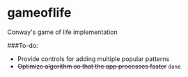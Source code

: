 gameoflife
==========

Conway's game of life implementation

###To-do:
- Provide controls for adding multiple popular patterns
- ~~Optimize algorithm so that the app processes faster~~ `done`
